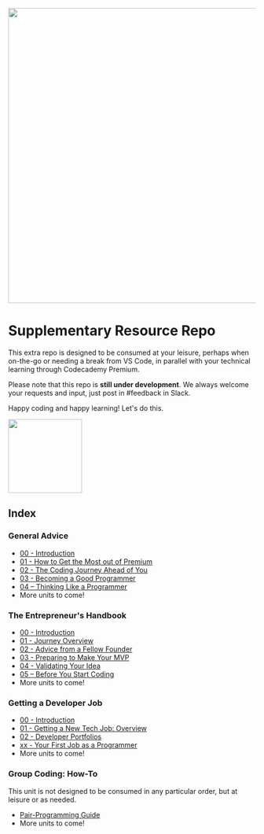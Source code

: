<img src="https://codecademy-images.s3.amazonaws.com/premium/premium-logo-blue.png" width="600"/>

# Supplementary Resource Repo

This extra repo is designed to be consumed at your leisure, perhaps when on-the-go or needing a break from VS Code, in parallel with your technical learning through Codecademy Premium.

Please note that this repo is **still under development**.  We always welcome your requests and input, just post in #feedback in Slack.

Happy coding and happy learning!  Let's do this.

<img src="https://i.imgur.com/R7ncGUI.png" width="150"/>

## Index

### General Advice

* [00 - Introduction](https://github.com/codecademy-coaches/premium-supplemental-repo/blob/master/general-advice/00-introduction.md)
* [01 - How to Get the Most out of Premium](https://github.com/codecademy-coaches/premium-supplemental-repo/blob/master/general-advice/01-get-the-most-from-premium.md)
* [02 - The Coding Journey Ahead of You](https://github.com/codecademy-coaches/premium-supplemental-repo/blob/master/general-advice/02-the-coding-journey.md)
* [03 - Becoming a Good Programmer](https://github.com/codecademy-coaches/premium-supplemental-repo/blob/master/general-advice/03-becoming-a-good-programmer.md)
* [04 – Thinking Like a Programmer](https://github.com/codecademy-coaches/premium-supplemental-repo/blob/master/general-advice/04-thinking-like-a-programmer.md)
* More units to come!


### The Entrepreneur's Handbook
* [00 - Introduction](https://github.com/codecademy-coaches/premium-supplemental-repo/blob/master/entrepreneurship/00-introduction.md)
* [01 - Journey Overview](https://github.com/codecademy-coaches/premium-supplemental-repo/blob/master/entrepreneurship/01-journey-overview.md)
* [02 - Advice from a Fellow Founder](https://github.com/codecademy-coaches/premium-supplemental-repo/blob/master/entrepreneurship/02-advice-from-a-fellow-founder.md)
* [03 - Preparing to Make Your MVP](https://github.com/codecademy-coaches/premium-supplemental-repo/blob/master/entrepreneurship/03-preparing-to-make-your-mvp.md)
* [04 - Validating Your Idea](https://github.com/codecademy-coaches/premium-supplemental-repo/blob/master/entrepreneurship/04-validating-your-idea.md)
* [05 – Before You Start Coding](https://github.com/codecademy-coaches/premium-supplemental-repo/blob/master/entrepreneurship/05-before-you-start-coding.md)
* More units to come!

### Getting a Developer Job
* [00 - Introduction](https://github.com/codecademy-coaches/premium-supplemental-repo/blob/master/getting-a-developer-job/00-introduction.md)
* [01 - Getting a New Tech Job: Overview](https://github.com/codecademy-coaches/premium-supplemental-repo/blob/master/getting-a-developer-job/01-getting-a-new-tech-job-overview.md)
* [02 - Developer Portfolios](https://github.com/codecademy-coaches/premium-supplemental-repo/blob/master/getting-a-developer-job/02-developer-portfolios.md)
* [xx - Your First Job as a Programmer](https://github.com/codecademy-coaches/premium-supplemental-repo/blob/master/getting-a-developer-job/xx-your-first-job-as-a-programmer.md)
* More units to come!

### Group Coding: How-To
This unit is not designed to be consumed in any particular order, but at leisure or as needed.
* [Pair-Programming Guide](https://github.com/codecademy-coaches/premium-supplemental-repo/blob/master/group-coding-how-to/pair-programming-guide.md)
* More units to come!

